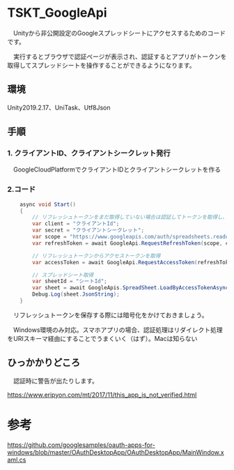 # TSKT_GoogleApi

　Unityから非公開設定のGoogleスプレッドシートにアクセスするためのコードです。
 
　実行するとブラウザで認証ページが表示され、認証するとアプリがトークンを取得してスプレッドシートを操作することができるようになります。

## 環境

 Unity2019.2.17、UniTask、Utf8Json

## 手順
### 1. クライアントID、クライアントシークレット発行
　GoogleCloudPlatformでクライアントIDとクライアントシークレットを作る

### 2.コード
```cs
    async void Start()
    {
        // リフレッシュトークンをまだ取得していない場合は認証してトークンを取得し、保存しておく
        var client = "クライアントId";
        var secret = "クライアントシークレット";
        var scope = "https://www.googleapis.com/auth/spreadsheets.readonly";
        var refreshToken = await GoogleApi.RequestRefreshToken(scope, client, secret);

        // リフレッシュトークンからアクセストークンを取得
        var accessToken = await GoogleApi.RequestAccessToken(refreshToken.refresh_token, client, secret);

        // スプレッドシート取得
        var sheetId = "シートId";
        var sheet = await GoogleApis.SpreadSheet.LoadByAccessTokenAsync(accessToken.access_token, sheetId, "シート1");
        Debug.Log(sheet.JsonString);
    }
```
　リフレッシュトークンを保存する際には暗号化をかけておきましょう。

　Windows環境のみ対応。スマホアプリの場合、認証処理はリダイレクト処理をURIスキーマ経由にすることでうまくいく（はず）。Macは知らない

## ひっかかりどころ
　認証時に警告が出たりします。
 
 https://www.eripyon.com/mt/2017/11/this_app_is_not_verified.html
 
 # 参考
 
 https://github.com/googlesamples/oauth-apps-for-windows/blob/master/OAuthDesktopApp/OAuthDesktopApp/MainWindow.xaml.cs
 
